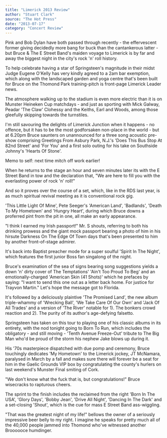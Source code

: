 ```yaml
---
title: "Limerick 2013 Review"
author: "Stuart Clark"
source: "The Hot Press"
date: "2013-07-17"
category: "Concert Review"
---
```


Pink and Bob Dylan have both passed through recently - the effervescent former giving decidedly more bang for buck than the cantankerous latter - but Bruce & The E Street Band's maiden voyage to Limerick is by far and away the biggest night in the city's rock 'n' roll history.

To help celebrate having a star of Springsteen's magnitude in their midst Judge Eugene O'Kelly has very kindly agreed to a 2am bar exemption, which along with the landscaped garden and yoga centre that's been built for Bruce on the Thomond Park training-pitch is front-page Limerick Leader news.

The atmosphere walking up to the stadium is even more electric than it is on Munster Heineken Cup matchdays - and just as sporting with Mick Galway, Peadar 'The Claw' Clohessy and the Keiths, Earl and Woods, among those gleefully skipping towards the turnstiles.

I'm still savouring the delights of Limerick Junction when it happens - no offence, but it has to be the most godforsaken non-place in the world - but at 6.20pm Bruce saunters on unannounced for a three song acoustic pre-show comprising Greetings From Asbury Park, N.J.'s 'Does This Bus Stop At 82nd Street' and 'For You' and a first solo outing for his take on Southside Johnny's 'Hearts Of Stone'.

Memo to self: next time mitch off work earlier!

When he returns to the stage an hour and seven minutes later its with the E Street Band in tow and the declaration that, "We are here to fill you with the everlasting power of rock 'n' roll!"

And so it proves over the course of a set, which, like in the RDS last year, is as much spiritual revival meeting as it is conventional rock gig.

'This Little Light Of Mine', Pete Seeger's 'American Land', 'Badlands', 'Death To My Hometown' and 'Hungry Heart', during which Bruce downs a proferred pint from the pit in one, all make an early appearance.

"I think I earned my Irish passport!" Mr. S shouts, referring to both his drinking prowess and the giant mock passport bearing a photo of him in his hirsute Darkness On The Edge Of Town days that's been presented to him by another front-of-stage admirer.

It's back into Baptist preacher mode for a super soulful 'Spirit In The Night', which features the first junior Boss fan singalong of the night.

Bruce's examination of the sea of signs bearing song suggestions yields a down 'n' dirty cover of The Temptations' 'Ain't Too Proud To Beg' and an emotionally-charged 'American Skin (41 Shots)' which he prefaces by saying: "I want to send this one out as a letter back home. For justice for Trayvon Martin." Let's hope the message got to Florida.

It's followed by a deliciously plaintive 'The Promised Land', the new album triple-whammy of 'Wrecking Ball', 'We Take Care Of Our Own' and 'Jack Of All Trades' and a version of 'The River' notable for 1). The bonkers crowd reaction and 2). The purity of its author's age-defying falsetto.

Springsteen has taken on this tour to playing one of his classic albums in its entirety, with the nod tonight going to Born To Run, which includes the obligatory - and still moving - 'Tenth Avenue Freeze-Out' tribute to The Big Man who'd be proud of the storm his nephew Jake blows up during it.

His '70s masterpiece dispatched with due pomp and ceremony, Bruce touchingly dedicates 'My Hometown' to the Limerick jockey, JT McNamara, paralysed in March by a fall and makes sure there will forever be a seat for him in the Gaelic Grounds VIP box by congratulating the county's hurlers on last weekend's Munster Final smiting of Cork.

"We don't know what the fuck that is, but congratulations!" Bruce wisecracks to rapturous cheers.

The sprint to the finish includes the reclaimed from the right 'Born In The USA', 'Glory Days', 'Bobby Jean', 'Drive All Night', 'Dancing In The Dark' and a set-closing 'Shout', which is the cue for mass E Street Band ass-wiggling.

"That was the greatest night of my life!" bellows the owner of a seriously impressive beer belly to my right. I imagine he speaks for pretty much all of the 40,000 people jammed into Thomond who've witnessed another Broooooce humdinger.